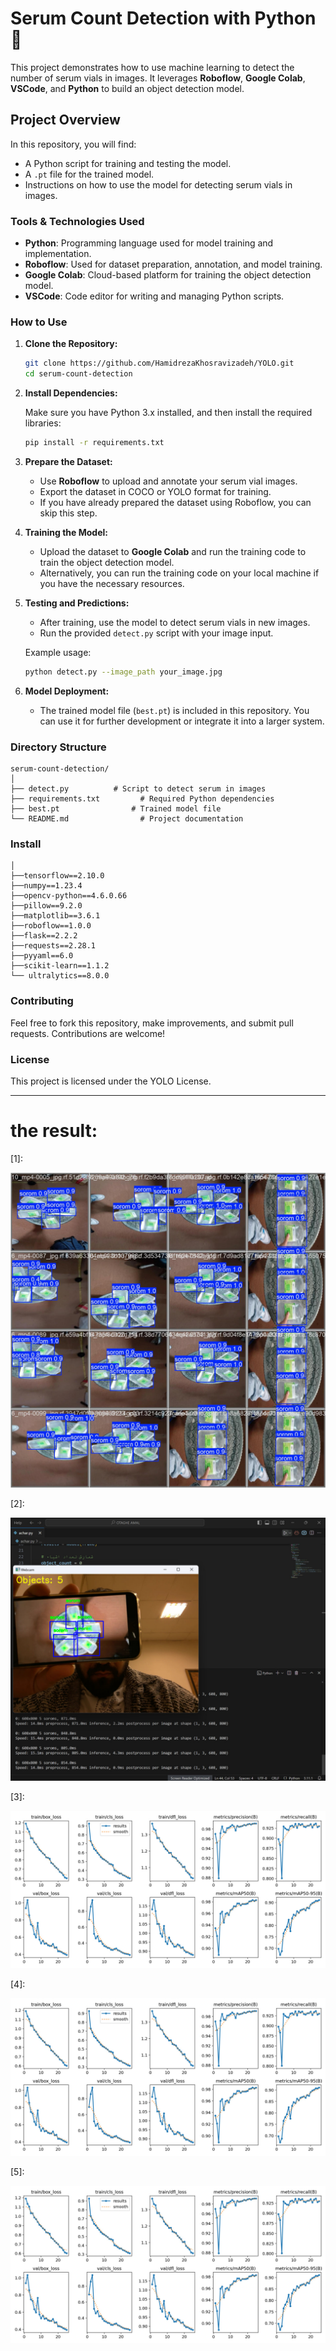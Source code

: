 
# Serum Count Detection with Python 🧪

This project demonstrates how to use machine learning to detect the number of serum vials in images. It leverages **Roboflow**, **Google Colab**, **VSCode**, and **Python** to build an object detection model.

## Project Overview

In this repository, you will find:
- A Python script for training and testing the model.
- A `.pt` file for the trained model.
- Instructions on how to use the model for detecting serum vials in images.

### Tools & Technologies Used
- **Python**: Programming language used for model training and implementation.
- **Roboflow**: Used for dataset preparation, annotation, and model training.
- **Google Colab**: Cloud-based platform for training the object detection model.
- **VSCode**: Code editor for writing and managing Python scripts.

### How to Use

1. **Clone the Repository:**

   ```bash
   git clone https://github.com/HamidrezaKhosravizadeh/YOLO.git
   cd serum-count-detection
   ```

2. **Install Dependencies:**

   Make sure you have Python 3.x installed, and then install the required libraries:

   ```bash
   pip install -r requirements.txt
   ```

3. **Prepare the Dataset:**
   - Use **Roboflow** to upload and annotate your serum vial images.
   - Export the dataset in COCO or YOLO format for training.
   - If you have already prepared the dataset using Roboflow, you can skip this step.

4. **Training the Model:**
   - Upload the dataset to **Google Colab** and run the training code to train the object detection model.
   - Alternatively, you can run the training code on your local machine if you have the necessary resources.

5. **Testing and Predictions:**
   - After training, use the model to detect serum vials in new images. 
   - Run the provided `detect.py` script with your image input.

   Example usage:

   ```bash
   python detect.py --image_path your_image.jpg
   ```

6. **Model Deployment:**
   - The trained model file (`best.pt`) is included in this repository. You can use it for further development or integrate it into a larger system.

### Directory Structure
```
serum-count-detection/
│
├── detect.py          # Script to detect serum in images
├── requirements.txt         # Required Python dependencies
├── best.pt                # Trained model file
└── README.md                # Project documentation
```
### Install 
```
│
├──tensorflow==2.10.0
├──numpy==1.23.4
├──opencv-python==4.6.0.66
├──pillow==9.2.0
├──matplotlib==3.6.1
├──roboflow==1.0.0
├──flask==2.2.2
├──requests==2.28.1
├──pyyaml==6.0
├──scikit-learn==1.1.2
└── ultralytics==8.0.0
```
### Contributing

Feel free to fork this repository, make improvements, and submit pull requests. Contributions are welcome!

### License

This project is licensed under the YOLO License.

---

# the result:

[1]:

![Serum Detection Example](1.jpg)

[2]:

![Serum Detection Example](2.jpg)

[3]:

![Serum Detection Example](3.jpg)

[4]:

![Serum Detection Example](3.jpg)

[5]:

![Serum Detection Example](3.jpg)









